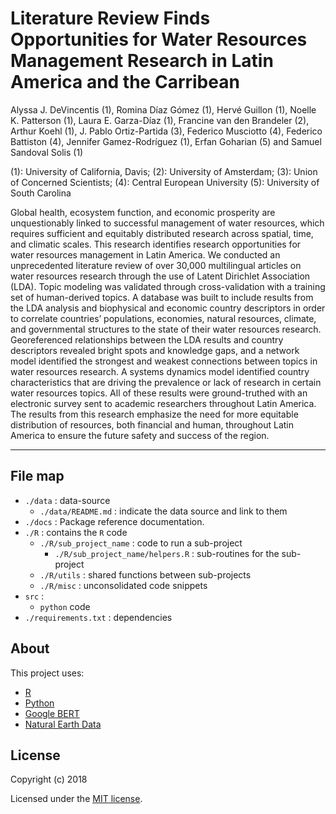 # Literature Review Finds Opportunities for Water Resources Management Research in Latin America and the Carribean

Alyssa J. DeVincentis (1), Romina Díaz Gómez (1), Hervé Guillon (1), Noelle K. Patterson (1), Laura E. Garza-Díaz (1), Francine van den Brandeler (2), Arthur Koehl (1), J. Pablo Ortiz-Partida (3), Federico Musciotto (4), Federico Battiston (4), Jennifer Gamez-Rodríguez (1), Erfan Goharian (5) and Samuel Sandoval Solis (1)

(1): University of California, Davis;
(2): University of Amsterdam;
(3): Union of Concerned Scientists;
(4): Central European University
(5): University of South Carolina

Global health, ecosystem function, and economic prosperity are unquestionably linked to successful management of water resources, which requires sufficient and equitably distributed research across spatial, time, and climatic scales. This research identifies research opportunities for water resources management in Latin America. We conducted an unprecedented literature review of over 30,000 multilingual articles on water resources research through the use of Latent Dirichlet Association (LDA). Topic modeling was validated through cross-validation with a training set of human-derived topics. A database was built to include results from the LDA analysis and biophysical and economic country descriptors in order to correlate countries’ populations, economies, natural resources, climate, and governmental structures to the state of their water resources research. Georeferenced relationships between the LDA results and country descriptors revealed bright spots and knowledge gaps, and a network model identified the strongest and weakest connections between topics in water resources research. A systems dynamics model identified country characteristics that are driving the prevalence or lack of research in certain water resources topics. All of these results were ground-truthed with an electronic survey sent to academic researchers throughout Latin America. The results from this research emphasize the need for more equitable distribution of resources, both financial and human, throughout Latin America to ensure the future safety and success of the region.

---

## File map

- ```./data``` : data-source
	+ ```./data/README.md``` : indicate the data source and link to them
- ```./docs``` : Package reference documentation.	
- ```./R``` : contains the ```R``` code
	+ ```./R/sub_project_name``` : code to run a sub-project
		- ```./R/sub_project_name/helpers.R``` : sub-routines for the sub-project
	+ ```./R/utils``` : shared functions between sub-projects
	+ ```./R/misc``` : unconsolidated code snippets
- ```src``` : 
	+ ```python``` code
- ```./requirements.txt``` : dependencies

## About

This project uses:

- [R](https://www.r-project.org/)
- [Python](https://www.python.org/)
- [Google BERT](https://github.com/google-research/bert)
- [Natural Earth Data](https://www.naturalearthdata.com)

## License

Copyright (c) 2018

Licensed under the [MIT license](LICENSE).